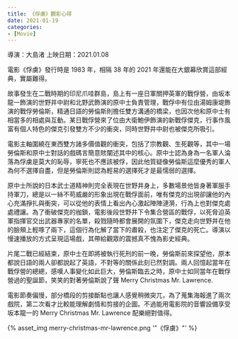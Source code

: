 ```yaml
---
title: 《俘虜》觀影心得
date: 2021-01-19
categories:
- [Movie]
---
```

導演：大島渚
上映日期：2021.01.08

電影《俘虜》發行時是 1983 年，相隔 38 年的 2021 年還能在大銀幕欣賞這部經典，實屬難得。

故事發生在二戰時期的印尼爪哇群島，島上有一座日軍關押英軍的戰俘營，由坂本龍一飾演的世野井中尉和北野武飾演的原中士負責管理，戰俘中有位由湯姆康堤飾演的戰俘勞倫斯，精通日語的勞倫斯則擔任雙方溝通的橋梁，也因次他和原中士有相當多的相處與互動。某日戰俘營來了位由大衛鮑伊飾演的新戰俘傑克，行事作風富有個人特色的傑克引發雙方不少的衝突，同時世野井中尉也被傑克所吸引。

<!-- more -->

電影主軸圍繞在東西雙方諸多價值觀的衝突，包括了宗教觀、生死觀等，其中一場勞倫斯和原中士對話的戲碼言簡意賅闡述其中的核心。原中士認為身為一名軍人淪落為俘虜是莫大的恥辱，寧死也不應該被俘，因此他質疑像勞倫斯這麼優秀的軍人為何不選擇自盡，但是勞倫斯則認為輕易的選擇死才是最懦弱的選擇。

原中士所說的日本武士道精神則完全表現在世野井身上，多數場景他皆身著軍服手持軍刀，總是以一絲不苟威嚴的形象出現在戰俘面前，唯有傑克的出現卻讓他的內心充滿掙扎與衝突，可以從他的表情上看出內心激起陣陣漣漪，行為上也對傑克處處禮讓。為了衝破傑克的枷鎖，電影後段世野井下令集合營區的戰俘，以死脅迫英軍指揮官交出武器專家的名單，殺戮隨時都會展開的氛圍下，傑克走向世野井在他的臉頰上輕啄了兩下，這個行為化解了當下的肅殺，也注定了傑克的死亡。導演以慢速播放的方式呈現這場戲，其帶給觀眾的震撼真不愧為影史經典。

片尾二戰已經結束，原中士在即將被執行死刑的前一晚，勞倫斯前來探望他，原本都說日語的兩人卻都說起了英語，不對等的關係此刻已然對調。兩人回憶起當年在戰俘營的總總，感嘆人事變化如此巨大，勞倫斯臨去之時，原中士如同當年在戰俘營過的聖誕節，笑笑的對著勞倫斯說了聲 Merry Christmas Mr. Lawrence.

電影節奏偏慢，部分橋段的剪接斷點也讓人感覺稍微突兀，為了蒐集海報進了兩次戲院，第二次看才比較能理解劇情和剪接的企圖。不過能用電影院的音響設備享受坂本龍一的 Merry Christmas Mr. Lawrence 配樂絕對值得。

{% asset_img merry-christmas-mr-lawrence.png '"《俘虜》"' %}
